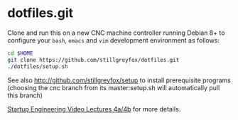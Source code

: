 dotfiles.git
============
Clone and run this on a new CNC machine controller running
Debian 8+ to configure your `bash`, `emacs` and `vim`
development environment as follows:

```sh
cd $HOME
git clone https://github.com/stillgreyfox/dotfiles.git
./dotfiles/setup.sh
```

See also http://github.com/stillgreyfox/setup to install prerequisite programs
(choosing the cnc branch from its master:setup.sh will automatically pull this branch)

[Startup Engineering Video Lectures 4a/4b](https://class.coursera.org/startup-001/lecture/index)
for more details.
